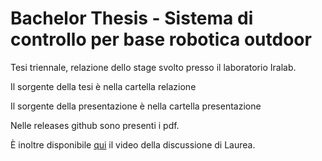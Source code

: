 # Bachelor Thesis - Sistema di controllo per base robotica outdoor

Tesi triennale, relazione dello stage svolto presso il laboratorio Iralab.

Il sorgente della tesi è nella cartella relazione

Il sorgente della presentazione è nella cartella presentazione

Nelle releases github sono presenti i pdf.

È inoltre disponibile [qui](https://youtu.be/rD8SmEz6Sn0) il video della discussione di Laurea.
